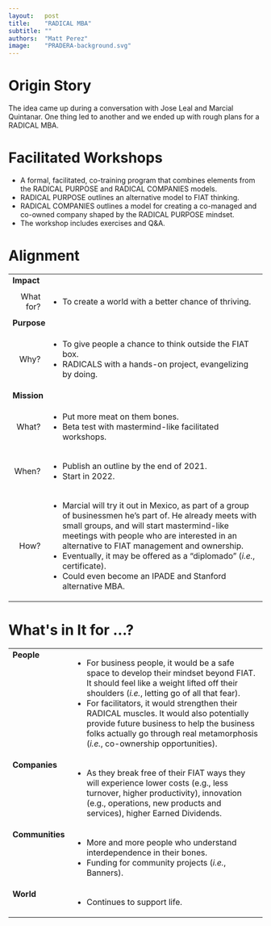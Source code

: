 ```yaml
---
layout:   post
title:    "RADICAL MBA"
subtitle: ""
authors:  "Matt Perez"
image:    "PRADERA-background.svg"
---
```


<div style="display: none;">
 <p>TThe idea came up during a conversation with Jose Leal and Marcial Quintanar. One thing led to another and we ended up with rough plans for a RADICAL MBA.</p>
</div>

<h1>Origin Story</h1>
 <p>The idea came up during a conversation with Jose Leal and Marcial Quintanar. One thing led to another and we ended up with rough plans for a RADICAL MBA.</p>

<h1>Facilitated Workshops</h1>
 <ul>
  <li>A formal, facilitated, co-training program that combines elements from the RADICAL PURPOSE and RADICAL COMPANIES models.</li>
  <li>RADICAL PURPOSE outlines an alternative model to FIAT thinking.</li>
  <li>RADICAL COMPANIES outlines a model for creating a co-managed and co-owned company shaped by the RADICAL PURPOSE mindset.</li>
  <li>The workshop includes exercises and Q&A.</li>
 </ul>

<h1>Alignment</h1>
 <table>
  <tr>
   <td colspan="2" style="font-weight:bold; ">Impact</td>
  </tr>
  <tr>
   <td style="text-align:right; margin-right:1em; ">What for?</td>
   <td>
    <ul>
     <li>To create a world with a better chance of thriving.</li>
    </ul>
   </td>
  </tr>
  <tr>
   <td colspan="2" style="font-weight:bold; ">Purpose</td>
  </tr>
  <tr>
   <td style="text-align:right; margin-right:1em; ">Why?</td>
   <td>
    <ul>
     <li>To give people a chance to think outside the FIAT box.</li>
     <li>RADICALS  with a hands-on project, evangelizing by doing.</li>
    </ul>
   </td>
  </tr>
  <tr>
   <td colspan="2" style="font-weight:bold; ">Mission</td>
  </tr>
  <tr>
   <td style="text-align:right; margin-right:1em; ">What?</td>
   <td>
    <ul>
     <li>Put more meat on them bones.</li>
     <li>Beta test with mastermind-like facilitated workshops.</li>
    </ul>
   </td>
  </tr>
  <tr>
   <td style="text-align:right; margin-right:1em; ">When?</td>
   <td>
    <ul>
     <li>Publish an outline by the end of 2021.</li>
     <li>Start in 2022.</li>
    </ul>
   </td>
  </tr>
  <tr>
   <td style="text-align:right; margin-right:1em; ">How?</td>
   <td>
    <ul>
     <li>Marcial will try it out in Mexico, as part of a group of businessmen he’s part of. He already meets with small groups, and will start mastermind-like meetings with people who are interested in an alternative to FIAT management and ownership.</li>
     <li>Eventually, it may be offered as a “diplomado” (<em>i.e.</em>, certificate).</li>
     <li>Could even become an IPADE and Stanford alternative MBA.</li>
    </ul>
   </td>
  </tr>
 </table> 

<h1>What's in It for …?</h1>
 <table> 
  <tr style="vertical-align:top; ">
   <td style="font-weight:bold; ">People</td>
   <td>
    <ul>
     <li>For business people, it would be a safe space to develop their mindset beyond FIAT. It should feel like a weight lifted off their shoulders (<em>i.e.</em>, letting go of all that fear).</li>
     <li>For facilitators, it would strengthen their RADICAL muscles. It would also potentially provide future business to help the business folks actually go through real metamorphosis (<em>i.e.</em>, co-ownership opportunities).</li>
    </ul>
   </td>
  </tr>
  <tr style="vertical-align:top; ">
   <td style="font-weight:bold; ">Companies</td>
   <td>
    <ul>
     <li>As they break free of their FIAT ways they will experience  lower costs (e.g., less turnover, higher productivity), innovation (e.g., operations, new products and services), higher Earned Dividends.</li>
    </ul>
   </td>
  </tr>
  <tr style="vertical-align:top; ">
   <td style="font-weight:bold; ">Communities</td>
   <td>
    <ul>
     <li>More and more people who understand interdependence in their bones.</li>
     <li>Funding for community projects (<em>i.e.</em>, Banners).</li>
    </ul>
   </td>
  </tr>
  <tr style="vertical-align:top; ">
   <td style="font-weight:bold; ">World</td>
   <td>
    <ul>
     <li>Continues to support life.</li>
    </ul>
   </td>
  </tr>
 </table>
